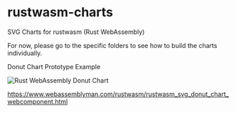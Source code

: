 # rustwasm-charts
SVG Charts for rustwasm (Rust WebAssembly)

For now, please go to the specific folders to see how to build the charts individually.

Donut Chart Prototype Example

![Rust WebAssembly Donut Chart](https://barcoderesource.com/rustwasm/RustWebAssemblyDonutChart.png)

https://www.webassemblyman.com/rustwasm/rustwasm_svg_donut_chart_webcomponent.html
